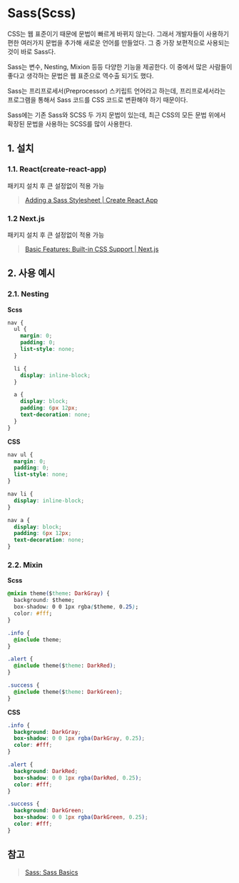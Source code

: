 # Sass(Scss)

CSS는 웹 표준이기 때문에 문법이 빠르게 바뀌지 않는다. 그래서 개발자들이 사용하기 편한 여러가지 문법을 추가해 새로운 언어를 만들었다. 그 중 가장 보편적으로 사용되는 것이 바로 Sass다.

Sass는 변수, Nesting, Mixion 등등 다양한 기능을 제공한다. 이 중에서 많은 사람들이 좋다고 생각하는 문법은 웹 표준으로 역수출 되기도 했다.

Sass는 프리프로세서(Preprocessor) 스키립트 언어라고 하는데, 프리프로세서라는 프로그램을 통해서 Sass 코드를 CSS 코드로 변환해야 하기 때문이다.

Sass에는 기존 Sass와 SCSS 두 가지 문법이 있는데, 최근 CSS의 모든 문법 위에서 확장된 문법을 사용하는 SCSS를 많이 사용한다.

## 1. 설치

### 1.1. React(create-react-app)

패키지 설치 후 큰 설정없이 적용 가능

> [Adding a Sass Stylesheet | Create React App](https://create-react-app.dev/docs/adding-a-sass-stylesheet/)

### 1.2 Next.js

패키지 설치 후 큰 설정없이 적용 가능

> [Basic Features: Built-in CSS Support | Next.js](https://nextjs.org/docs/pages/building-your-application/styling#sass-support)

## 2. 사용 예시

### 2.1. Nesting

**Scss**

```css
nav {
  ul {
    margin: 0;
    padding: 0;
    list-style: none;
  }

  li {
    display: inline-block;
  }

  a {
    display: block;
    padding: 6px 12px;
    text-decoration: none;
  }
}
```

**CSS**

```css
nav ul {
  margin: 0;
  padding: 0;
  list-style: none;
}

nav li {
  display: inline-block;
}

nav a {
  display: block;
  padding: 6px 12px;
  text-decoration: none;
}
```

### 2.2. Mixin

**Scss**

```css
@mixin theme($theme: DarkGray) {
  background: $theme;
  box-shadow: 0 0 1px rgba($theme, 0.25);
  color: #fff;
}

.info {
  @include theme;
}

.alert {
  @include theme($theme: DarkRed);
}

.success {
  @include theme($theme: DarkGreen);
}
```

**CSS**

```css
.info {
  background: DarkGray;
  box-shadow: 0 0 1px rgba(DarkGray, 0.25);
  color: #fff;
}

.alert {
  background: DarkRed;
  box-shadow: 0 0 1px rgba(DarkRed, 0.25);
  color: #fff;
}

.success {
  background: DarkGreen;
  box-shadow: 0 0 1px rgba(DarkGreen, 0.25);
  color: #fff;
}
```

## 참고

> [Sass: Sass Basics](https://sass-lang.com/guide/)
